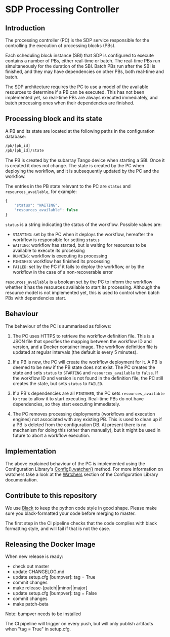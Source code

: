 # SDP Processing Controller

## Introduction

The processing controller (PC) is the SDP service responsible for the
controlling the execution of processing blocks (PBs).

Each scheduling block instance (SBI) that SDP is configured to execute
contains a number of PBs, either real-time or batch. The real-time PBs run
simultaneously for the duration of the SBI. Batch PBs run after the SBI is
finished, and they may have dependencies on other PBs, both real-time and
batch.

The SDP architecture requires the PC to use a model of the available resources
to determine if a PB can be executed. This has not been implemented yet, so
real-time PBs are always executed immediately, and batch processing ones when
their dependencies are finished.

## Processing block and its state

A PB and its state are located at the following paths in the configuration
database:
```bash
/pb/[pb_id]
/pb/[pb_id]/state
```
The PB is created by the subarray Tango device when starting a SBI. Once it
is created it does not change. The state is created by the PC when deploying
the workflow, and it is subsequently updated by the PC and the workflow.

The entries in the PB state relevant to the PC are `status` and
`resources_available`, for example:
```javascript
{
    "status": "WAITING",
    "resources_available": false
}
```
`status` is a string indicating the status of the workflow. Possible values
are:
* `STARTING`: set by the PC when it deploys the workflow, hereafter the
  workflow is responsible for setting `status`
* `WAITING`: workflow has started, but is waiting for resources to be
  available to execute its processing
* `RUNNING`: workflow is executing its processing
* `FINISHED`: workflow has finished its processing
* `FAILED`: set by the PC if it fails to deploy the workflow, or by the
  workflow in the case of a non-recoverable error

`resources_available` is a boolean set by the PC to inform the workflow
whether it has the resources available to start its processing. Although the
resource model is not implemented yet, this is used to control when batch PBs
with dependencies start.

## Behaviour

The behaviour of the PC is summarised as follows:

1. The PC uses HTTPS to retrieve the workflow definition file. This is a JSON
   file that specifies the mapping between the workflow ID and version, and a
   Docker container image. The workflow definition file is updated at regular
   intervals (the default is every 5 minutes).

2. If a PB is new, the PC will create the workflow deployment for it. A PB is
   deemed to be new if the PB state does not exist. The PC creates the state
   and sets `status` to `STARTING` and `resources_available` to `false`. If
   the workflow ID and version is not found in the definition file, the PC
   still creates the state, but sets `status` to `FAILED`.

3. If a PB's dependencies are all `FINISHED`, the PC sets
   `resources_available` to `true` to allow it to start executing. Real-time
   PBs do not have dependencies, so they start executing immediately.

4. The PC removes processing deployments (workflows and execution engines) not
   associated with any existing PB. This is used to clean up if a PB is
   deleted from the configuration DB. At present there is no mechanism for
   doing this (other than manually), but it might be used in future to abort
   a workflow execution.

## Implementation

The above explained behaviour of the PC is implemented using the Configuration Library's 
[Config().watcher()](https://developer.skatelescope.org/projects/ska-sdp-config/en/latest/api.html) 
method. For more information on watchers take a look at the 
[Watchers](https://developer.skatelescope.org/projects/ska-sdp-config/en/latest/design.html) 
section of the Configuration Library documentation.


## Contribute to this repository

We use [Black](https://github.com/psf/black) to keep the python code style in good shape. 
Please make sure you black-formatted your code before merging to master.

The first step in the CI pipeline checks that the code complies with black formatting style,
and will fail if that is not the case.

## Releasing the Docker Image

When new release is ready:

  - check out master
  - update CHANGELOG.md
  - update setup.cfg [bumpver]: tag = True
  - commit changes
  - make release-[patch||minor||major]
  - update setup.cfg [bumpver]: tag = False
  - commit changes
  - make patch-beta

Note: bumpver needs to be installed

The CI pipeline will trigger on every push, but will only publish artifacts when "tag = True" in setup.cfg.